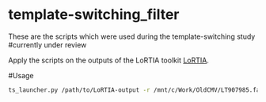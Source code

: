 # template-switching_filter
These are the scripts which were used during the template-switching study #currently under review

Apply the scripts on the outputs of the LoRTIA toolkit [LoRTIA]. 


#Usage
```sh
ts_launcher.py /path/to/LoRTIA-output -r /mnt/c/Work/OldCMV/LT907985.fasta
```

[LoRTIA]: https://github.com/zsolt-balazs/LoRTIA
